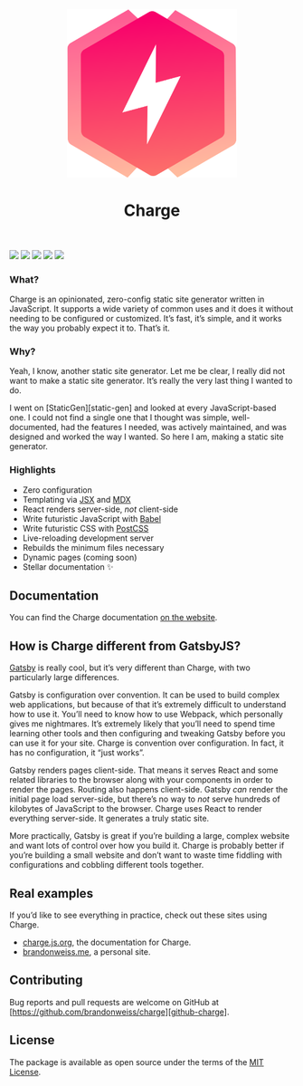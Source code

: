 <h1 align="center">
  <br>
  <img src="media/logomark.svg?sanitize=true" width="300px" alt="Charge">
  <br>
  <br>
  Charge
  <br>
  <br>
</h1>

[![](https://badgen.net/travis/brandonweiss/charge?icon=travis)](https://www.travis-ci.com/brandonweiss/charge)
[![](https://badgen.net/npm/v/@static/charge?icon=npm)](https://www.npmjs.com/package/@static/charge)
![](https://badgen.net/npm/node/@static/charge)
[![](https://badgen.net/david/dep/brandonweiss/charge)](https://david-dm.org/brandonweiss/charge)
![](https://badgen.net/badge/documentation/lit/purple)

### What?

Charge is an opinionated, zero-config static site generator written in JavaScript. It supports a wide variety of common uses and it does it without needing to be configured or customized. It’s fast, it’s simple, and it works the way you probably expect it to. That’s it.

### Why?

Yeah, I know, another static site generator. Let me be clear, I really did not want to make a static site generator. It’s really the very last thing I wanted to do.

I went on [StaticGen][static-gen] and looked at every JavaScript-based one. I could not find a single one that I thought was simple, well-documented, had the features I needed, was actively maintained, and was designed and worked the way I wanted. So here I am, making a static site generator.

### Highlights

- Zero configuration
- Templating via [JSX][jsx] and [MDX][mdx]
- React renders server-side, _not_ client-side
- Write futuristic JavaScript with [Babel][babel]
- Write futuristic CSS with [PostCSS][postcss]
- Live-reloading development server
- Rebuilds the minimum files necessary
- Dynamic pages (coming soon)
- Stellar documentation ✨

## Documentation

You can find the Charge documentation [on the website][docs].

## How is Charge different from GatsbyJS?

[Gatsby][gatsby] is really cool, but it’s very different than Charge, with two particularly large differences.

Gatsby is configuration over convention. It can be used to build complex web applications, but because of that it’s extremely difficult to understand how to use it. You’ll need to know how to use Webpack, which personally gives me nightmares. It’s extremely likely that you’ll need to spend time learning other tools and then configuring and tweaking Gatsby before you can use it for your site. Charge is convention over configuration. In fact, it has no configuration, it “just works”.

Gatsby renders pages client-side. That means it serves React and some related libraries to the browser along with your components in order to render the pages. Routing also happens client-side. Gatsby _can_ render the initial page load server-side, but there’s no way to _not_ serve hundreds of kilobytes of JavaScript to the browser. Charge uses React to render everything server-side. It generates a truly static site.

More practically, Gatsby is great if you’re building a large, complex website and want lots of control over how you build it. Charge is probably better if you’re building a small website and don’t want to waste time fiddling with configurations and cobbling different tools together.

## Real examples

If you’d like to see everything in practice, check out these sites using Charge.

* [charge.js.org](https://github.com/brandonweiss/charge/tree/master/docs), the documentation for Charge.
* [brandonweiss.me](https://github.com/brandonweiss/brandonweiss), a personal site.

## Contributing

Bug reports and pull requests are welcome on GitHub at [https://github.com/brandonweiss/charge][github-charge].

## License

The package is available as open source under the terms of the [MIT License][MIT-license].

[jsx]: https://reactjs.org/docs/introducing-jsx.html
[mdx]: https://github.com/mdx-js/mdx
[babel]: https://babeljs.io
[postcss]: https://postcss.org
[docs]: https://brandonweiss.github.io/charge
[gatsby]: https://www.gatsbyjs.org
[github-charge]: https://github.com/brandonweiss/charge
[MIT-License]: http://opensource.org/licenses/MIT
